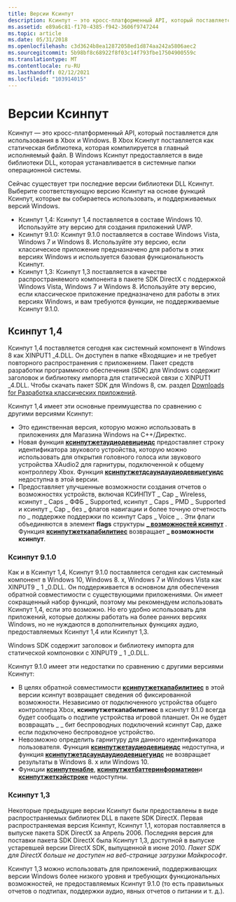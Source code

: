 ```yaml
---
title: Версии Ксинпут
description: Ксинпут — это кросс-платформенный API, который поставляется для использования в Xbox и Windows.
ms.assetid: e89a6c81-f170-4385-f942-3606f9747244
ms.topic: article
ms.date: 05/31/2018
ms.openlocfilehash: c3d3624b8ea12872058ed1d874aa242a5806aec2
ms.sourcegitcommit: 5b98bf8c68922f8f03c14f793fbe17504900559c
ms.translationtype: MT
ms.contentlocale: ru-RU
ms.lasthandoff: 02/12/2021
ms.locfileid: "103914015"
---
```

# <a name="xinput-versions"></a>Версии Ксинпут

Ксинпут — это кросс-платформенный API, который поставляется для использования в Xbox и Windows. В Xbox Ксинпут поставляется как статическая библиотека, которая компилируется в главный исполняемый файл. В Windows Ксинпут предоставляется в виде библиотеки DLL, которая устанавливается в системные папки операционной системы.

Сейчас существует три последние версии библиотеки DLL Ксинпут. Выберите соответствующую версию Ксинпут на основе функций Ксинпут, которые вы собираетесь использовать, и поддерживаемых версий Windows.

- Ксинпут 1,4: Ксинпут 1,4 поставляется в составе Windows 10. Используйте эту версию для создания приложений UWP.
- Ксинпут 9.1.0: Ксинпут 9.1.0 поставляется в составе Windows Vista, Windows 7 и Windows 8. Используйте эту версию, если классическое приложение предназначено для работы в этих версиях Windows и используется базовая функциональность Ксинпут.
- Ксинпут 1,3: Ксинпут 1,3 поставляется в качестве распространяемого компонента в пакете SDK DirectX с поддержкой Windows Vista, Windows 7 и Windows 8. Используйте эту версию, если классическое приложение предназначено для работы в этих версиях Windows, и вам требуются функции, не поддерживаемые Ксинпут 9.1.0.

## <a name="xinput-14"></a>Ксинпут 1,4

Ксинпут 1,4 поставляется сегодня как системный компонент в Windows 8 как XINPUT1 \_4.DLL. Он доступен в папке «Входящие» и не требует повторного распространения с приложением. Пакет средств разработки программного обеспечения (SDK) для Windows содержит заголовок и библиотеку импорта для статической связи с XINPUT1 \_4.DLL. Чтобы скачать пакет SDK для Windows 8, см. раздел [Downloads for Разработка классических приложений](https://developer.microsoft.com/windows/downloads/).

Ксинпут 1,4 имеет эти основные преимущества по сравнению с другими версиями Ксинпут:

-   Это единственная версия, которую можно использовать в приложениях для Магазина Windows на C++/Директкс.
-   Новая функция [**ксинпутжетаудиодевицеидс**](/windows/desktop/api/XInput/nf-xinput-xinputgetaudiodeviceids) предоставляет строку идентификатора звукового устройства, которую можно использовать для открытия головного голоса или звукового устройства XAudio2 для гарнитуры, подключенной к общему контроллеру Xbox. Функция [**ксинпутжетдсаундаудиодевицегуидс**](/windows/desktop/api/XInput/nf-xinput-xinputgetdsoundaudiodeviceguids) недоступна в этой версии.
-   Предоставляет улучшенные возможности создания отчетов о возможностях устройств, включая КСИНПУТ \_ Cap \_ Wireless, ксинпут \_ Caps \_ ФФБ \_ Supported, ксинпут \_ Caps \_ PMD \_ Supported и ксинпут \_ Cap \_ без \_ флагов навигации и более точную отчетность по \_ поддержке поддержки по ксинпут Caps \_ Voice \_ . Эти флаги объединяются в элемент **flags** структуры [**\_ возможностей ксинпут**](/windows/desktop/api/XInput/ns-xinput-xinput_capabilities) . Функция [**ксинпутжеткапабилитиес**](/windows/desktop/api/XInput/nf-xinput-xinputgetcapabilities) возвращает **\_ возможности ксинпут**.

### <a name="xinput-910"></a>Ксинпут 9.1.0

Как и в Ксинпут 1,4, Ксинпут 9.1.0 поставляется сегодня как системный компонент в Windows 10, Windows 8. x, Windows 7 и Windows Vista как XINPUT9 \_ 1 \_0.DLL. Он поддерживается в основном для обеспечения обратной совместимости с существующими приложениями. Он имеет сокращенный набор функций, поэтому мы рекомендуем использовать Ксинпут 1,4, если это возможно. Но его удобно использовать для приложений, которые должны работать на более ранних версиях Windows, но не нуждаются в дополнительных функциях аудио, предоставляемых Ксинпут 1,4 или Ксинпут 1,3.

Windows SDK содержит заголовок и библиотеку импорта для статической компоновки с XINPUT9 \_ 1 \_0.DLL.

Ксинпут 9.1.0 имеет эти недостатки по сравнению с другими версиями Ксинпут:

-   В целях обратной совместимости [**ксинпутжеткапабилитиес**](/windows/desktop/api/XInput/nf-xinput-xinputgetcapabilities) в этой версии ксинпут возвращает сведения об фиксированной возможности. Независимо от подключенного устройства общего контроллера Xbox, **ксинпутжеткапабилитиес** в ксинпут 9.1.0 всегда будет сообщать о подтипе устройства игровой планшет. Он не будет возвращать \_ \_ бит беспроводных подключений ксинпут Cap, даже если подключено беспроводное устройство.
-   Невозможно определить гарнитуру для данного идентификатора пользователя. Функция [**ксинпутжетаудиодевицеидс**](/windows/desktop/api/XInput/nf-xinput-xinputgetaudiodeviceids) недоступна, и функция [**ксинпутжетдсаундаудиодевицегуидс**](/windows/desktop/api/XInput/nf-xinput-xinputgetdsoundaudiodeviceguids) не возвращает результаты в Windows 8. x или Windows 10.
-   Функции [**ксинпутенабле**](/windows/desktop/api/XInput/nf-xinput-xinputenable), [**ксинпутжетбаттеринформатион**](/windows/desktop/api/XInput/nf-xinput-xinputgetbatteryinformation)и [**ксинпутжеткэйстроке**](/windows/desktop/api/XInput/nf-xinput-xinputgetkeystroke) недоступны.

### <a name="xinput-13"></a>Ксинпут 1,3

Некоторые предыдущие версии Ксинпут были предоставлены в виде распространяемых библиотек DLL в пакете SDK DirectX. Первая распространяемая версия Ксинпут, Ксинпут 1,1, которая поставляется в выпуске пакета SDK DirectX за Апрель 2006. Последняя версия для поставки пакета SDK DirectX была Ксинпут 1,3, доступной в выпуске устаревшей версии DirectX SDK, выпущенной в июне 2010. *Пакет SDK для DirectX больше не доступен на веб-странице загрузки Майкрософт*.

Ксинпут 1,3 можно использовать для приложений, поддерживающих версии Windows более низкого уровня и требующих функциональных возможностей, не предоставляемых Ксинпут 9.1.0 (то есть правильных отчетов о подтипах, поддержки аудио, явных отчетов о питании и т. д.).
